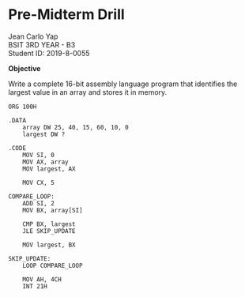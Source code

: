 # Pre-Midterm Drill

Jean Carlo Yap  
BSIT 3RD YEAR - B3  
Student ID: 2019-8-0055  

**Objective**

Write a complete 16-bit assembly language program that identifies the largest value in an array and
stores it in memory.

```assembly
ORG 100H  

.DATA
    array DW 25, 40, 15, 60, 10, 0  
    largest DW ?                    

.CODE
    MOV SI, 0     
    MOV AX, array   
    MOV largest, AX

    MOV CX, 5       

COMPARE_LOOP:
    ADD SI, 2       
    MOV BX, array[SI]

    CMP BX, largest 
    JLE SKIP_UPDATE

    MOV largest, BX 

SKIP_UPDATE:
    LOOP COMPARE_LOOP

    MOV AH, 4CH
    INT 21H
